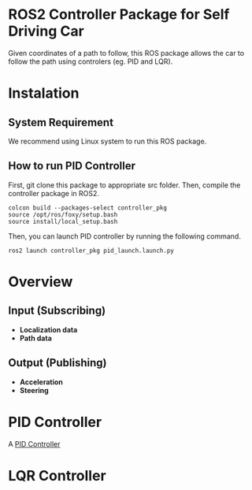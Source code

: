 # ROS2 Controller Package for Self Driving Car

Given coordinates of a path to follow, this ROS package allows the car to follow the path using controlers (eg. PID and LQR).

# Instalation

## System Requirement

We recommend using Linux system to run this ROS package.

## How to run PID Controller

First, git clone this package to appropriate src folder. Then, compile the controller package in ROS2.
```
colcon build --packages-select controller_pkg
source /opt/ros/foxy/setup.bash
source install/local_setup.bash
```
Then, you can launch PID controller by running the following command.
```
ros2 launch controller_pkg pid_launch.launch.py
```

# Overview

## Input (Subscribing)

- **Localization data**
- **Path data**

## Output (Publishing)

- **Acceleration**
- **Steering**

# PID Controller

A [PID Controller](https://en.wikipedia.org/wiki/PID_controller#:~:text=A%20proportional%E2%80%93integral%E2%80%93derivative%20controller,continuously%20calculates%20an%20error%20value)

# LQR Controller